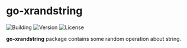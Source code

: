 # go-xrandstring

![Building](https://img.shields.io/badge/building-passing-green.svg)
![Version](https://img.shields.io/badge/version-1.0.0-blue.svg)
![License](https://img.shields.io/badge/license-MIT-blue.svg)

**go-xrandstring** package contains some random operation about string.
